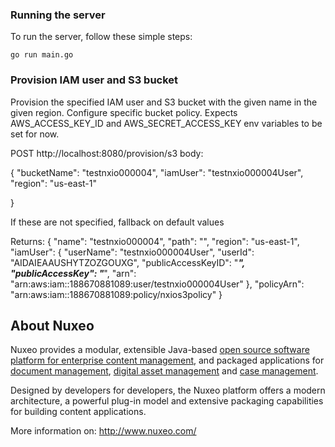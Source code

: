 ### Running the server
To run the server, follow these simple steps:

```
go run main.go
```

### Provision IAM user and S3 bucket
Provision the specified IAM user and S3 bucket with the given name in the given region.
Configure specific bucket policy.
Expects AWS_ACCESS_KEY_ID and AWS_SECRET_ACCESS_KEY env variables to be set for now.



POST http://localhost:8080/provision/s3
body:

{ 
    "bucketName": "testnxio000004",
    "iamUser": "testnxio000004User",
    "region": "us-east-1"
    
}

If these are not specified, fallback on default values

Returns:
{
  "name": "testnxio000004",
  "path": "",
  "region": "us-east-1",
  "iamUser": {
    "userName": "testnxio000004User",
    "userId": "AIDAIEAAUSHYTZOZGOUXG",
    "publicAccessKeyID": "***",
    "publicAccessKey": "***",
    "arn": "arn:aws:iam::188670881089:user/testnxio000004User"
  },
  "policyArn": "arn:aws:iam::188670881089:policy/nxios3policy"
}

About Nuxeo
-----------

Nuxeo provides a modular, extensible Java-based
[open source software platform for enterprise content management](http://www.nuxeo.com/en/products/ep),
and packaged applications for [document management](http://www.nuxeo.com/en/products/document-management),
[digital asset management](http://www.nuxeo.com/en/products/dam) and
[case management](http://www.nuxeo.com/en/products/case-management).

Designed by developers for developers, the Nuxeo platform offers a modern
architecture, a powerful plug-in model and extensive packaging
capabilities for building content applications.

More information on: <http://www.nuxeo.com/>
